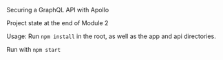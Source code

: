 Securing a GraphQL API with Apollo

Project state at the end of Module 2

Usage:
Run `npm install` in the root, as well as the app and api directories.

Run with `npm start`
